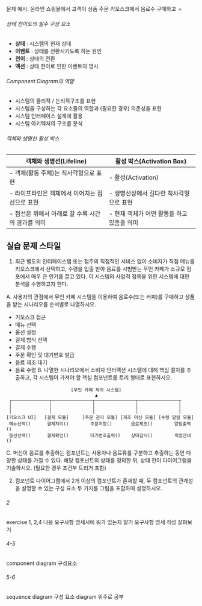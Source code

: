 문제 예시: 온라인 쇼핑몰에서 고객이 상품 주문
키오스크에서 음료수 구매하고 ㅅ
###### 상태 천이도의 필수 구성 요소
- **상태** : 시스템의 현재 상태
- **이벤트** : 상태를 전환시키도록 하는 원인
- **천이** : 상태의 전환
- **액션** : 상태 천이로 인한 이벤트의 명시
###### Component Diagram의 역할
- 시스템의 물리적 / 논리적구조를 표현
- 시스템을 구성하는 각 요소들의 역할과 (필요한 경우) 의존성을 표현
- 시스템 인터페이스 설계에 활용
- 시스템 아키텍처의 구조를 분석
###### 객체와 생명선 활성 박스

| **객체와 생명선(Lifeline)**         | **활성 박스(Activation Box)** |
| ----------------------------- | ------------------------- |
| - 객체(활동 주체)는 직사각형으로 표현        | - 활성(Activation)          |
| - 라이프라인은 객체에서 이어지는 점선으로 표현    | - 생명선상에서 길다란 직사각형으로 표현    |
| - 점선은 위에서 아래로 갈 수록 시간의 경과를 의미 | - 현재 객체가 어떤 활동을 하고 있음을 의미 |


## 실습 문제 스타일

1.	최근 별도의 인터페이스탭 또는 점주의 직접적인 서비스 없이 소비자가 직접 메뉴를 키오스크에서 선택하고, 수령을 입출 받아 음료를 시범받는 무인 카페가 소규모 점포에서 매우 큰 인기를 끌고 있다. 이 시스템의 사업적 접목을 위한 시스템에 대한 분석을 수행하고자 한다.

A. 사용자의 관점에서 무인 카페 시스템을 이용하여 음료수(또는 커피)를 구매하고 상품을 받는 시나리오를 순서별로 나열하시오.
- 키오스크 접근
- 메뉴 선택
- 옵션 설정
- 결제 방식 선택
- 결제 수행
- 주문 확인 및 대기번호 발급
- 음료 제조 대기
- 음료 수령
B. 나열한 시나리오에서 소비자 인터랙션 시스템에 대해 핵심 절차를 추출하고, 각 시스템이 가져야 할 핵심 컴포넌트를 트리 형태로 표현하시오.
```
                        [무인 카페 제어 시스템]
                                 ▲
 ┌──────────────┬───────────────┬───────────────┬───────────────┬
 │              │               │               │               │               
 │              │               │               │               │               
[키오스크 UI]   [결제 모듈]     [주문 관리 모듈] [제조 머신 모듈] [수령 알림 모듈]
 메뉴선택()      결제처리()        주문저장()       음료제조()        알림출력()
 옵션선택()      결제확인()        대기번호출력()    상태감시()        픽업안내()
```

C. 머신이 음료를 추출하는 컴포넌트는 사용자나 음료류를 구분하고 추출하는 동안 다양한 상태를 가질 수 있다. 해당 컴포넌트의 상태를 정의한 뒤, 상태 전이 다이어그램을 기술하시오. (필요한 경우 조건부 트리거 포함)

2.	컴포넌트 다이어그램에서 2개 이상의 컴포넌트가 존재할 때, 두 컴포넌트의 관계성을 설명할 수 있는 구성 요소 두 가지를 그림을 포함하여 설명하시오.


###### 2
exercise 1, 2,4 나옴
요구사항 명세서에 뭐가 있는지 알기
요구사항 명세 작성 살펴보기
###### 4-5
component diagram 구성요소
###### 5-6
sequence diagram 구성 요소
diagram 위주로 공부
